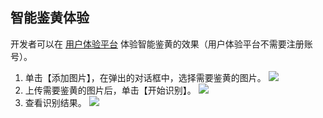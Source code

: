 ## 智能鉴黄体验
开发者可以在 [用户体验平台](http://tce.fsphere.cn/event/pd) 体验智能鉴黄的效果（用户体验平台不需要注册账号）。
1. 单击【添加图片】，在弹出的对话框中，选择需要鉴黄的图片。
![](http://imgcache.tce.fsphere.cn/static/mc.qcloudimg.com/static/img/9cfc6f25d3cf082029bbeb2a8b5f61ed/image.png)
2. 上传需要鉴黄的图片后，单击【开始识别】。
![](http://imgcache.tce.fsphere.cn/static/mc.qcloudimg.com/static/img/4c8349cb0dc410291137854d3b67f494/image.png)
3. 查看识别结果。
![](http://imgcache.tce.fsphere.cn/static/mc.qcloudimg.com/static/img/44576b0b092fd36a096d43a73ed14e35/image.png)
